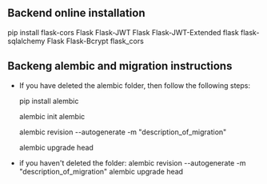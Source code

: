 ## Backend online installation


pip install flask-cors Flask Flask-JWT Flask Flask-JWT-Extended flask flask-sqlalchemy Flask Flask-Bcrypt flask_cors


## Backeng alembic and migration instructions
 - If you have deleted the alembic folder, then follow the following steps:

     pip install alembic

     alembic init alembic

     alembic revision --autogenerate -m "description_of_migration"

     alembic upgrade head 


 - if you haven't deleted the folder:
    alembic revision --autogenerate -m "description_of_migration"
    alembic upgrade head

